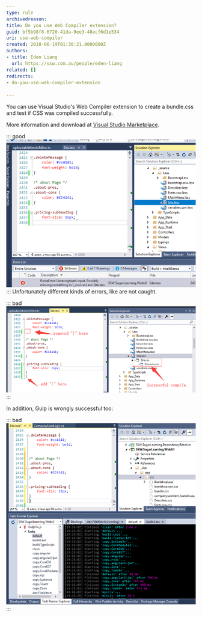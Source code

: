 ```yaml
---
type: rule
archivedreason: 
title: Do you use Web Compiler extension?
guid: bf5b98f8-6720-41da-9ee3-48ecf6d1e534
uri: use-web-compiler
created: 2018-06-19T01:38:21.0000000Z
authors:
- title: Eden Liang
  url: https://ssw.com.au/people/eden-liang
related: []
redirects:
- do-you-use-web-compiler-extension

---
```


You can use Visual Studio's Web Compiler extension to create a bundle.css and test if CSS was compiled successfully. 

<!--endintro-->

More information and download at [Visual Studio Marketplace](https://marketplace.visualstudio.com/items?itemName=MadsKristensen.WebCompiler).


::: good  
![Figure: Web Compiler can find missing curly braces](web-compiler-find-error.png)  
:::
 Unfortunately different kinds of errors, like are not caught. 

::: bad  
![Figure: Curly braces in the wrong place, but still compiled successfully](web-compiler-didnt-find-error.png)  
:::

In addition, Gulp is wrongly successful too:


::: bad  
![Figure: Gulp couldn't find the curly braces error](gulp-didnt-find-error.png)  
:::
